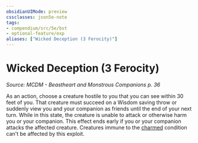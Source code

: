 ```yaml
---
obsidianUIMode: preview
cssclasses: json5e-note
tags:
- compendium/src/5e/bst
- optional-feature/exp
aliases: ["Wicked Deception (3 Ferocity)"]
---
```

# Wicked Deception (3 Ferocity)
*Source: MCDM - Beastheart and Monstrous Companions p. 36* 

As an action, choose a creature hostile to you that you can see within 30 feet of you. That creature must succeed on a Wisdom saving throw or suddenly view you and your companion as friends until the end of your next turn. While in this state, the creature is unable to attack or otherwise harm you or your companion. This effect ends early if you or your companion attacks the affected creature. Creatures immune to the [charmed](../../../Rules%20&%20Options/5e%20Rules/conditions.md##charmed) condition can't be affected by this exploit.